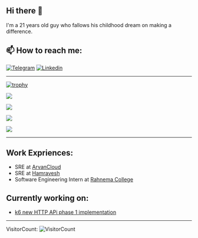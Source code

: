 ## Hi there 👋
I'm a 21 years old guy who fallows his childhood dream on making a difference.

## 📫 How to reach me:
[![Telegram](https://img.shields.io/badge/%40saniyar--krmi-grey?style=for-the-badge&logo=telegram&logoColor=white&logoSize=32&label=telegram&labelColor=0A66C2)](https://t.me/saniyar_krmi)
[![Linkedin](https://img.shields.io/badge/saniyar_karami-grey?style=for-the-badge&logo=linkedin&logoColor=white&logoSize=32&label=linkedin&labelColor=0A66C2)](https://www.linkedin.com/in/saniyar-karami-818771231/)

---

[![trophy](https://github-profile-trophy.vercel.app/?username=saniyar-dev&no-bg=true)](https://github.com/ryo-ma/github-profile-trophy)

![](https://github-readme-stats.vercel.app/api?username=saniyar-dev&show_icons=true&count_private=true&theme=darcula&hide_border=true&bg_color=00000000)

![](https://github-readme-streak-stats.herokuapp.com/?user=saniyar-dev&theme=darcula&hide_border=true&background=FFFFFF00)

![](https://github-readme-stats.vercel.app/api/top-langs/?username=saniyar-dev&layout=compact&langs_count=10&hide=css,javascript&hide_border=true&bg_color=00000000&theme=darcula)

![](https://raw.githubusercontent.com/JoeyBling/JoeyBling/master/pic/pusheencode.gif)

---

## Work Expriences:
- SRE at [ArvanCloud](https://www.arvancloud.ir/en)
- SRE at [Hamravesh](https://hamravesh.com/)
- Software Engineering Intern at [Rahnema College](https://rahnemacollege.com/)

## Currently working on:
- [k6 new HTTP APi phase 1 implementation](https://github.com/grafana/k6/issues/3038)

---


VisitorCount:
![VisitorCount](https://profile-counter.glitch.me/SmsS4/count.svg)
